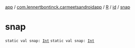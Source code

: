 [app](../../../index.md) / [com.lennertbontinck.carmeetsandroidapp](../../index.md) / [R](../index.md) / [id](index.md) / [snap](./snap.md)

# snap

`static val snap: `[`Int`](https://kotlinlang.org/api/latest/jvm/stdlib/kotlin/-int/index.html)
`static val snap: `[`Int`](https://kotlinlang.org/api/latest/jvm/stdlib/kotlin/-int/index.html)